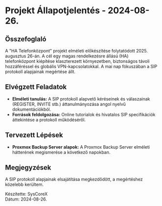 # Projekt Állapotjelentés - 2024-08-26.

## Összefoglaló
A "HA Telefonközpont" projekt elméleti előkészítése folytatódott 2025. augusztus 26-án. A cél egy magas rendelkezésre állású (HA) telefonközpont kiépítése klaszterezett környezetben, biztonságos távoli hozzáféréssel és globális VPN-kapcsolatokkal. A mai nap fókuszában a SIP protokoll alapjainak megértése állt.

## Elvégzett Feladatok
- **Elméleti tanulás:** A SIP protokoll alapvető kéréseinek és válaszainak (REGISTER, INVITE stb.) áttanulmányozása angol nyelvű dokumentációkból.
- **Források feldolgozása:** Online tutorialok és hivatalos SIP specifikációk áttekintése a protokoll működéséről.

## Tervezett Lépések
- **Proxmox Backup Server alapok:** A Proxmox Backup Server elméleti hátterének megismerése a következő napokban.

## Megjegyzések
A SIP protokoll alapjainak elsajátítása megkezdődött, a megértéshez közelebb kerültem.

Készítette: SysCoreX  
Dátum: 2024-08-26.